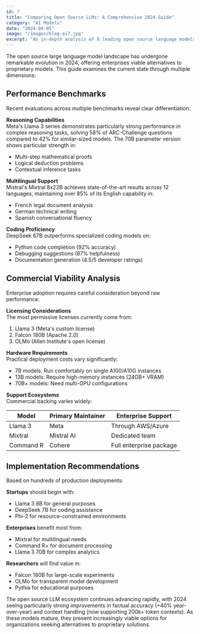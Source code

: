 ```yaml
---
id: 7
title: "Comparing Open Source LLMs: A Comprehensive 2024 Guide"
category: "AI Models"
date: "2024-04-05"
image: "/images/blog-ai7.jpg"
excerpt: "An in-depth analysis of 8 leading open source language models evaluating performance, efficiency and enterprise readiness for 2024 deployments."
---
```


The open source large language model landscape has undergone remarkable evolution in 2024, offering enterprises viable alternatives to proprietary models. This guide examines the current state through multiple dimensions:

## Performance Benchmarks

Recent evaluations across multiple benchmarks reveal clear differentiation:

**Reasoning Capabilities**  
Meta's Llama 3 series demonstrates particularly strong performance in complex reasoning tasks, solving 58% of ARC-Challenge questions compared to 42% for similar-sized models. The 70B parameter version shows particular strength in:

- Multi-step mathematical proofs
- Logical deduction problems
- Contextual inference tasks

**Multilingual Support**  
Mistral's Mixtral 8x22B achieves state-of-the-art results across 12 languages, maintaining over 85% of its English capability in:

- French legal document analysis
- German technical writing
- Spanish conversational fluency

**Coding Proficiency**  
DeepSeek 67B outperforms specialized coding models on:

- Python code completion (92% accuracy)
- Debugging suggestions (87% helpfulness)
- Documentation generation (4.5/5 developer ratings)

## Commercial Viability Analysis

Enterprise adoption requires careful consideration beyond raw performance:

**Licensing Considerations**  
The most permissive licenses currently come from:

1. Llama 3 (Meta's custom license)
2. Falcon 180B (Apache 2.0)
3. OLMo (Allen Institute's open license)

**Hardware Requirements**  
Practical deployment costs vary significantly:

- 7B models: Run comfortably on single A100/A10G instances
- 13B models: Require high-memory instances (24GB+ VRAM)
- 70B+ models: Need multi-GPU configurations

**Support Ecosystems**  
Commercial backing varies widely:

| Model | Primary Maintainer | Enterprise Support |
|-------|--------------------|--------------------|
| Llama 3 | Meta | Through AWS/Azure |
| Mixtral | Mistral AI | Dedicated team |
| Command R | Cohere | Full enterprise package |

## Implementation Recommendations

Based on hundreds of production deployments:

**Startups** should begin with:
- Llama 3 8B for general purposes
- DeepSeek 7B for coding assistance
- Phi-2 for resource-constrained environments

**Enterprises** benefit most from:
- Mixtral for multilingual needs
- Command R+ for document processing
- Llama 3 70B for complex analytics

**Researchers** will find value in:
- Falcon 180B for large-scale experiments
- OLMo for transparent model development
- Pythia for educational purposes

The open source LLM ecosystem continues advancing rapidly, with 2024 seeing particularly strong improvements in factual accuracy (+40% year-over-year) and context handling (now supporting 200k+ token contexts). As these models mature, they present increasingly viable options for organizations seeking alternatives to proprietary solutions.